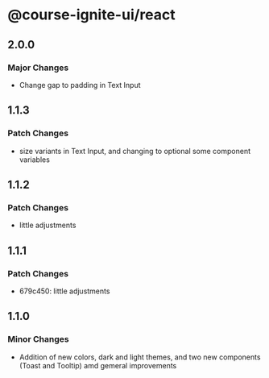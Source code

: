 # @course-ignite-ui/react

## 2.0.0

### Major Changes

- Change gap to padding in Text Input

## 1.1.3

### Patch Changes

- size variants in Text Input, and changing to optional some component variables

## 1.1.2

### Patch Changes

- little adjustments

## 1.1.1

### Patch Changes

- 679c450: little adjustments

## 1.1.0

### Minor Changes

- Addition of new colors, dark and light themes, and two new components (Toast and Tooltip) amd gemeral improvements
